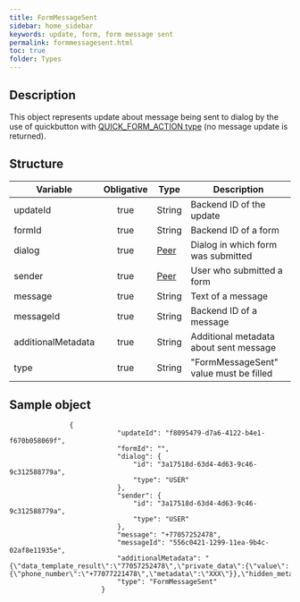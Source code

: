 ```yaml
---
title: FormMessageSent
sidebar: home_sidebar
keywords: update, form, form message sent
permalink: formmessagesent.html
toc: true
folder: Types
---
```


## Description

<p> This object represents update about message being sent to dialog by the use of quickbutton with <a href="https://btsdigital.github.io/bot-api-contract/quickbuttoncommand.html#types-of-quick_form_action">QUICK_FORM_ACTION type</a> (no message update is returned).
</p>

## Structure

| Variable  | Obligative  |Type| Description
|---|:---:|---|---|
| updateId  | true |String| Backend ID of the update |
| formId  | true |String| Backend ID of a form |
| dialog  | true |[Peer](https://btsdigital.github.io/bot-api-contract/peer.html) |  Dialog in which form was submitted |
| sender  | true |[Peer](https://btsdigital.github.io/bot-api-contract/peer.html) |  User who submitted a form  |
| message  | true |String |  Text of a message  |
| messageId  | true |String |  Backend ID of a message  |
| additionalMetadata  | true | String| Additional metadata about sent message |
| type  | true | String | "FormMessageSent" value must be filled

## Sample object

```
               {
                           "updateId": "f8095479-d7a6-4122-b4e1-f670b058069f",
                           "formId": "",
                           "dialog": {
                               "id": "3a17518d-63d4-4d63-9c46-9c312588779a",
                               "type": "USER"
                           },
                           "sender": {
                               "id": "3a17518d-63d4-4d63-9c46-9c312588779a",
                               "type": "USER"
                           },
                           "message": "+77057252478",
                           "messageId": "556c0421-1299-11ea-9b4c-02af8e11935e",
                           "additionalMetadata": "{\"data_template_result\":\"77057252478\",\"private_data\":{\"value\":{\"phone_number\":\"+77077221478\",\"metadata\":\"XXX\"}},\"hidden_metadata\":\"\"}",
                           "type": "FormMessageSent"
                       }
```
